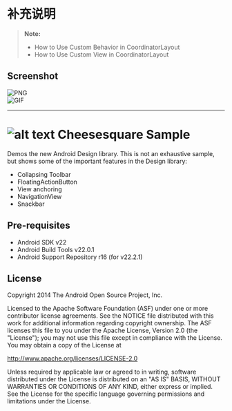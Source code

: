 补充说明
===================================
>**Note:**
> - How to Use Custom Behavior in CoordinatorLayout
> - How to Use Custom View in CoordinatorLayout

Screenshot
-------------
![PNG](https://raw.githubusercontent.com/xiongwei-git/cheesesquare/master/art/cheese.png)  
![GIF](https://raw.githubusercontent.com/xiongwei-git/cheesesquare/master/art/cheesequaregif.gif)  

-------------------

![alt text](https://raw.githubusercontent.com/chrisbanes/cheesesquare/master/art/icon.png)
Cheesesquare Sample
===================================


Demos the new Android Design library. This is not an exhaustive sample, but shows
some of the important features in the Design library:

- Collapsing Toolbar
- FloatingActionButton
- View anchoring
- NavigationView
- Snackbar

Pre-requisites
--------------

- Android SDK v22
- Android Build Tools v22.0.1
- Android Support Repository r16 (for v22.2.1)

License
-------

Copyright 2014 The Android Open Source Project, Inc.

Licensed to the Apache Software Foundation (ASF) under one or more contributor
license agreements.  See the NOTICE file distributed with this work for
additional information regarding copyright ownership.  The ASF licenses this
file to you under the Apache License, Version 2.0 (the "License"); you may not
use this file except in compliance with the License.  You may obtain a copy of
the License at

http://www.apache.org/licenses/LICENSE-2.0

Unless required by applicable law or agreed to in writing, software
distributed under the License is distributed on an "AS IS" BASIS, WITHOUT
WARRANTIES OR CONDITIONS OF ANY KIND, either express or implied.  See the
License for the specific language governing permissions and limitations under
the License.

